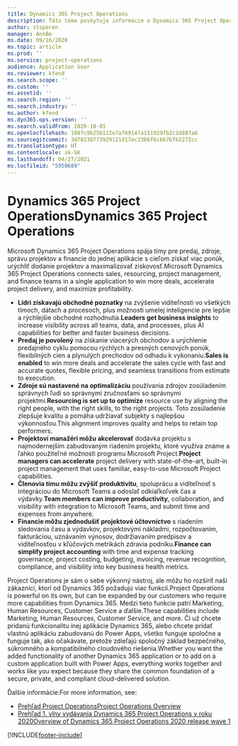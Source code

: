 ```yaml
---
title: Dynamics 365 Project Operations
description: Táto téma poskytuje informácie o Dynamics 365 Project Operations.
author: stsporen
manager: AnnBe
ms.date: 09/16/2020
ms.topic: article
ms.prod: ''
ms.service: project-operations
audience: Application User
ms.reviewer: kfend
ms.search.scope: ''
ms.custom: ''
ms.assetid: ''
ms.search.region: ''
ms.search.industry: ''
ms.author: kfend
ms.dyn365.ops.version: ''
ms.search.validFrom: 2020-10-01
ms.openlocfilehash: 108fc9b25b112e7af69147a151929fb2c2d887a6
ms.sourcegitcommit: 3d78338773929121d17ec3386f6cb67bfb2272cc
ms.translationtype: HT
ms.contentlocale: sk-SK
ms.lasthandoff: 04/27/2021
ms.locfileid: "5950689"
---
```

# <a name="dynamics-365-project-operations"></a><span data-ttu-id="510c0-103">Dynamics 365 Project Operations</span><span class="sxs-lookup"><span data-stu-id="510c0-103">Dynamics 365 Project Operations</span></span>

<span data-ttu-id="510c0-104">Microsoft Dynamics 365 Project Operations spája tímy pre predaj, zdroje, správu projektov a financie do jednej aplikácie s cieľom získať viac ponúk, urýchliť dodanie projektov a maximalizovať ziskovosť.</span><span class="sxs-lookup"><span data-stu-id="510c0-104">Microsoft Dynamics 365 Project Operations connects sales, resourcing, project management, and finance teams in a single application to win more deals, accelerate project delivery, and maximize profitability.</span></span>

-   <span data-ttu-id="510c0-105">**Lídri získavajú obchodné poznatky** na zvýšenie viditeľnosti vo všetkých tímoch, dátach a procesoch, plus možnosti umelej inteligencie pre lepšie a rýchlejšie obchodné rozhodnutia.</span><span class="sxs-lookup"><span data-stu-id="510c0-105">**Leaders get business insights** to increase visibility across all teams, data, and processes, plus AI capabilities for better and faster business decisions.</span></span>
-   <span data-ttu-id="510c0-106">**Predaj je povolený** na získanie viacerých obchodov a urýchlenie predajného cyklu pomocou rýchlych a presných cenových ponúk, flexibilných cien a plynulých prechodov od odhadu k vykonaniu.</span><span class="sxs-lookup"><span data-stu-id="510c0-106">**Sales is enabled** to win more deals and accelerate the sales cycle with fast and accurate quotes, flexible pricing, and seamless transitions from estimate to execution.</span></span>
-   <span data-ttu-id="510c0-107">**Zdroje sú nastavené na optimalizáciu** používania zdrojov zosúladením správnych ľudí so správnymi zručnosťami so správnymi projektmi.</span><span class="sxs-lookup"><span data-stu-id="510c0-107">**Resourcing is set up to optimize** resource use by aligning the right people, with the right skills, to the right projects.</span></span> <span data-ttu-id="510c0-108">Toto zosúladenie zlepšuje kvalitu a pomáha udržiavať subjekty s najlepšou výkonnosťou.</span><span class="sxs-lookup"><span data-stu-id="510c0-108">This alignment improves quality and helps to retain top performers.</span></span>
-   <span data-ttu-id="510c0-109">**Projektoví manažéri môžu akcelerovať** dodávka projektu s najmodernejším zabudovaným riadením projektu, ktoré využíva známe a ľahko použiteľné možnosti programu Microsoft Project.</span><span class="sxs-lookup"><span data-stu-id="510c0-109">**Project managers can accelerate** project delivery with state-of-the-art, built-in project management that uses familiar, easy-to-use Microsoft Project capabilities.</span></span>
-   <span data-ttu-id="510c0-110">**Členovia tímu môžu zvýšiť produktivitu**, spoluprácu a viditeľnosť s integráciou do Microsoft Teams a odoslať odkiaľkoľvek čas a výdavky.</span><span class="sxs-lookup"><span data-stu-id="510c0-110">**Team members can improve productivity**, collaboration, and visibility with integration to Microsoft Teams, and submit time and expenses from anywhere.</span></span>
-   <span data-ttu-id="510c0-111">**Financie môžu zjednodušiť projektové účtovníctvo** s riadením sledovania času a výdavkov, projektovými nákladmi, rozpočtovaním, fakturáciou, uznávaním výnosov, dodržiavaním predpisov a viditeľnosťou v kľúčových metrikách zdravia podniku.</span><span class="sxs-lookup"><span data-stu-id="510c0-111">**Finance can simplify project accounting** with time and expense tracking governance, project costing, budgeting, invoicing, revenue recognition, compliance, and visibility into key business health metrics.</span></span>

<span data-ttu-id="510c0-112">Project Operations je sám o sebe výkonný nástroj, ale môžu ho rozšíriť naši zákazníci, ktorí od Dynamics 365 požadujú viac funkcií.</span><span class="sxs-lookup"><span data-stu-id="510c0-112">Project Operations is powerful on its own, but can be expanded by our customers who require more capabilities from Dynamics 365.</span></span> <span data-ttu-id="510c0-113">Medzi tieto funkcie patrí Marketing, Human Resources, Customer Service a ďalšie.</span><span class="sxs-lookup"><span data-stu-id="510c0-113">These capabilities include Marketing, Human Resources, Customer Service, and more.</span></span> <span data-ttu-id="510c0-114">Či už chcete pridanú funkcionalitu inej aplikácie Dynamics 365, alebo chcete pridať vlastnú aplikáciu zabudovanú do Power Apps, všetko funguje spoločne a funguje tak, ako očakávate, pretože zdieľajú spoločný základ bezpečného, súkromného a kompatibilného cloudového riešenia.</span><span class="sxs-lookup"><span data-stu-id="510c0-114">Whether you want the added functionality of another Dynamics 365 application or to add on a custom application built with Power Apps, everything works together and works like you expect because they share the common foundation of a secure, private, and compliant cloud-delivered solution.</span></span>

<span data-ttu-id="510c0-115">Ďalšie informácie:</span><span class="sxs-lookup"><span data-stu-id="510c0-115">For more information, see:</span></span>

- [<span data-ttu-id="510c0-116">Prehľad Project Operations</span><span class="sxs-lookup"><span data-stu-id="510c0-116">Project Operations Overview</span></span>](https://dynamics.microsoft.com/en-us/project-operations/overview/)
- [<span data-ttu-id="510c0-117">Prehľad 1. vlny vydávania Dynamics 365 Project Operations v roku 2020</span><span class="sxs-lookup"><span data-stu-id="510c0-117">Overview of Dynamics 365 Project Operations 2020 release wave 1</span></span>](/dynamics365-release-plan/2020wave1/dynamics365-project-operations/)



[!INCLUDE[footer-include](includes/footer-banner.md)]
